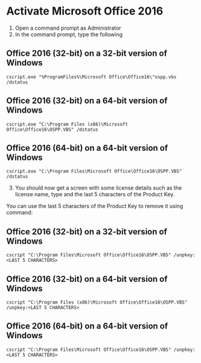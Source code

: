 # Activate Microsoft Office 2016
1. Open a command prompt as Administrator
2. In the command prompt, type the following
## Office 2016 (32-bit) on a 32-bit version of Windows
`cscript.exe "%ProgramFiles%\Microsoft Office\Office16\"ospp.vbs /dstatus`

## Office 2016 (32-bit) on a 64-bit version of Windows

`cscript.exe "C:\Program Files (x86)\Microsoft Office\Office16\OSPP.VBS" /dstatus`

## Office 2016 (64-bit) on a 64-bit version of Windows

`cscript.exe "C:\Program Files\Microsoft Office\Office16\OSPP.VBS" /dstatus`

3. You should now get a screen with some license details such as the license name, type and the last 5 characters of the Product Key.

You can use the last 5 characters of the Product Key to remove it using command:

## Office 2016 (32-bit) on a 32-bit version of Windows

`cscript "C:\Program Files\Microsoft Office\Office16\OSPP.VBS" /unpkey:<LAST 5 CHARACTERS>`

## Office 2016 (32-bit) on a 64-bit version of Windows

`cscript "C:\Program Files (x86)\Microsoft Office\Office16\OSPP.VBS" /unpkey:<LAST 5 CHARACTERS>`

## Office 2016 (64-bit) on a 64-bit version of Windows

`cscript "C:\Program Files\Microsoft Office\Office16\OSPP.VBS" /unpkey:<LAST 5 CHARACTERS>`

